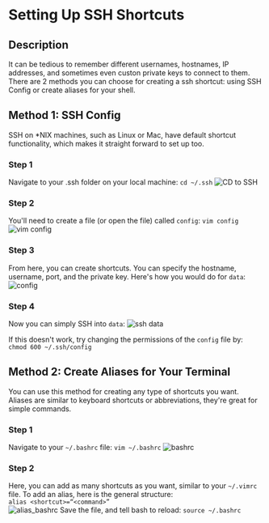 # Setting Up SSH Shortcuts

## Description 
It can be tedious to remember different usernames, hostnames, IP addresses, and sometimes even custon private keys to connect to them. There are 2 methods you can choose for creating a ssh shortcut: using SSH Config or create aliases for your shell.

## Method 1: SSH Config
SSH on \*NIX machines, such as Linux or Mac, have default shortcut functionality, which makes it straight forward to set up too. 

### Step 1
Navigate to your .ssh folder on your local machine: `cd ~/.ssh`
![CD to SSH](https://github.com/Purdue-CS193/CS193HW2/blob/master/Screenshots/CD_to_SSH.png)

### Step 2
You'll need to create a file (or open the file) called `config`: `vim config`
![vim config](https://github.com/Purdue-CS193/CS193HW2/blob/master/Screenshots/vim_config.png)

### Step 3
From here, you can create shortcuts. You can specify the hostname, username, port, and the private key. Here's how you would do for `data`:
![config](https://github.com/Purdue-CS193/CS193HW2/blob/master/Screenshots/config.png)

### Step 4
Now you can simply SSH into `data`:
![ssh data](https://github.com/Purdue-CS193/CS193HW2/blob/master/Screenshots/ssh_data.png)

If this doesn't work, try changing the permissions of the `config` file by: `chmod 600 ~/.ssh/config` 

## Method 2: Create Aliases for Your Terminal
You can use this method for creating any type of shortcuts you want. Aliases are similar to keyboard shortcuts or abbreviations, they're great for simple commands.

### Step 1
Navigate to your `~/.bashrc` file: `vim ~/.bashrc`
![bashrc](https://github.com/Purdue-CS193/CS193HW2/blob/master/Screenshots/bashrc.png)

### Step 2
Here, you can add as many shortcuts as you want, similar to your `~/.vimrc` file. To add an alias, here is the general structure: <br> `alias <shortcut>=“<command>”` <br>
![alias_bashrc](https://github.com/Purdue-CS193/CS193HW2/blob/master/Screenshots/alias_ssh.png)
Save the file, and tell bash to reload: `source ~/.bashrc`
